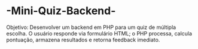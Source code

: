 # -Mini-Quiz-Backend-
Objetivo: Desenvolver um backend em PHP para um quiz de múltipla escolha. O usuário responde via formulário HTML; o PHP processa, calcula pontuação, armazena resultados e retorna feedback imediato.
